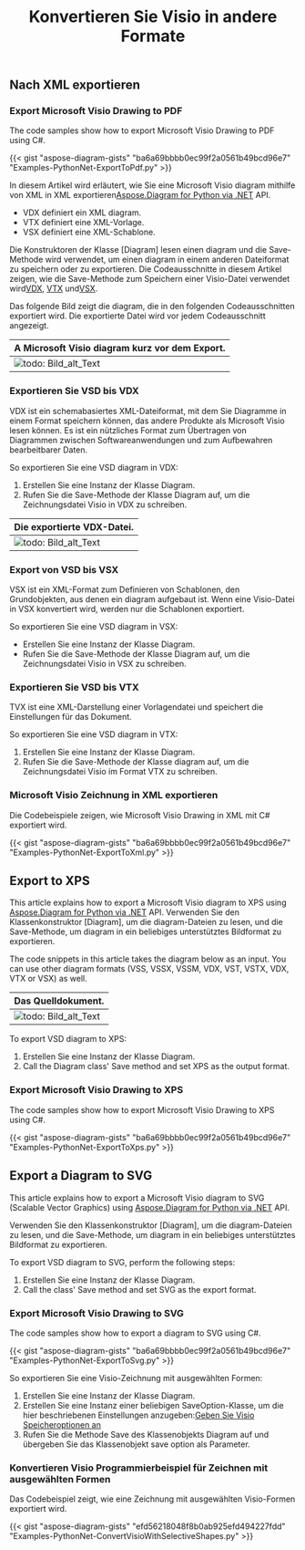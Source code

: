 ﻿---
title:  Konvertieren Sie Visio in andere Formate
linktitle:  Konvertieren Sie Visio in andere Formate
type: docs
weight: 40
url: /de/python-net/convert-visio-to-other-files/
description: This topic show you how to Aspose.Diagram allows to convert Visio to SVG,XPS,XML,XAML formats. Convert VSD, VSS, VDW, VST, VSDX, VSSX, VSTX, VSDM, VSTM,VSSM to SVG,XPS,XML,XAML with a few lines of code.
---
## **Nach XML exportieren**
### **Export Microsoft Visio Drawing to PDF**
The code samples show how to export Microsoft Visio Drawing to PDF using C#.

{{< gist "aspose-diagram-gists" "ba6a69bbbb0ec99f2a0561b49bcd96e7" "Examples-PythonNet-ExportToPdf.py" >}}

 In diesem Artikel wird erläutert, wie Sie eine Microsoft Visio diagram mithilfe von XML in XML exportieren[Aspose.Diagram for Python via .NET](https://products.aspose.com/diagram/python-net/) API.

- VDX definiert ein XML diagram.
- VTX definiert eine XML-Vorlage.
- VSX definiert eine XML-Schablone.

 Die Konstruktoren der Klasse [Diagram] lesen einen diagram und die Save-Methode wird verwendet, um einen diagram in einem anderen Dateiformat zu speichern oder zu exportieren. Die Codeausschnitte in diesem Artikel zeigen, wie die Save-Methode zum Speichern einer Visio-Datei verwendet wird[VDX](https://docs.aspose.com/diagram/python-net/save-visio-document/), [VTX](https://docs.aspose.com/diagram/python-net/save-visio-document/) und[VSX](https://docs.aspose.com/diagram/python-net/save-visio-document/).

Das folgende Bild zeigt die diagram, die in den folgenden Codeausschnitten exportiert wird. Die exportierte Datei wird vor jedem Codeausschnitt angezeigt.

|**A Microsoft Visio diagram kurz vor dem Export.**|
|:- |
|![todo: Bild_alt_Text](how-to-convert-a-visio-diagram_3.png)|

### **Exportieren Sie VSD bis VDX**
VDX ist ein schemabasiertes XML-Dateiformat, mit dem Sie Diagramme in einem Format speichern können, das andere Produkte als Microsoft Visio lesen können. Es ist ein nützliches Format zum Übertragen von Diagrammen zwischen Softwareanwendungen und zum Aufbewahren bearbeitbarer Daten.

So exportieren Sie eine VSD diagram in VDX:

1. Erstellen Sie eine Instanz der Klasse Diagram.
1. Rufen Sie die Save-Methode der Klasse Diagram auf, um die Zeichnungsdatei Visio in VDX zu schreiben.

|**Die exportierte VDX-Datei.**|
|:- |
|![todo: Bild_alt_Text](how-to-convert-a-visio-diagram_4.png)|

### **Export von VSD bis VSX**
VSX ist ein XML-Format zum Definieren von Schablonen, den Grundobjekten, aus denen ein diagram aufgebaut ist. Wenn eine Visio-Datei in VSX konvertiert wird, werden nur die Schablonen exportiert.

So exportieren Sie eine VSD diagram in VSX:

- Erstellen Sie eine Instanz der Klasse Diagram.
- Rufen Sie die Save-Methode der Klasse Diagram auf, um die Zeichnungsdatei Visio in VSX zu schreiben.
### **Exportieren Sie VSD bis VTX**
TVX ist eine XML-Darstellung einer Vorlagendatei und speichert die Einstellungen für das Dokument.

So exportieren Sie eine VSD diagram in VTX:

1. Erstellen Sie eine Instanz der Klasse Diagram.
1. Rufen Sie die Save-Methode der Klasse diagram auf, um die Zeichnungsdatei Visio im Format VTX zu schreiben.
### **Microsoft Visio Zeichnung in XML exportieren**
Die Codebeispiele zeigen, wie Microsoft Visio Drawing in XML mit C# exportiert wird.

{{< gist "aspose-diagram-gists" "ba6a69bbbb0ec99f2a0561b49bcd96e7" "Examples-PythonNet-ExportToXml.py" >}}

## **Export to XPS**
This article explains how to export a Microsoft Visio diagram to XPS using [Aspose.Diagram for Python via .NET](https://products.aspose.com/diagram/python-net/) API.
Verwenden Sie den Klassenkonstruktor [Diagram], um die diagram-Dateien zu lesen, und die Save-Methode, um diagram in ein beliebiges unterstütztes Bildformat zu exportieren.

The code snippets in this article takes the diagram below as an input. You can use other diagram formats (VSS, VSSX, VSSM, VDX, VST, VSTX, VDX, VTX or VSX) as well.

|**Das Quelldokument.**|
|:- |
|![todo: Bild_alt_Text](how-to-convert-a-visio-diagram_5.png)|


To export VSD diagram to XPS:

1. Erstellen Sie eine Instanz der Klasse Diagram.
1. Call the Diagram class' Save method and set XPS as the output format.
### **Export Microsoft Visio Drawing to XPS**
The code samples show how to export Microsoft Visio Drawing to XPS using C#.

{{< gist "aspose-diagram-gists" "ba6a69bbbb0ec99f2a0561b49bcd96e7" "Examples-PythonNet-ExportToXps.py" >}}

## **Export a Diagram to SVG**
This article explains how to export a Microsoft Visio diagram to SVG (Scalable Vector Graphics) using [Aspose.Diagram for Python via .NET](https://products.aspose.com/diagram/python-net/) API.

Verwenden Sie den Klassenkonstruktor [Diagram], um die diagram-Dateien zu lesen, und die Save-Methode, um diagram in ein beliebiges unterstütztes Bildformat zu exportieren.

To export VSD diagram to SVG, perform the following steps:

1. Erstellen Sie eine Instanz der Klasse Diagram.
1. Call the class' Save method and set SVG as the export format.
### **Export Microsoft Visio Drawing to SVG**
The code samples show how to export a diagram to SVG using C#.

{{< gist "aspose-diagram-gists" "ba6a69bbbb0ec99f2a0561b49bcd96e7" "Examples-PythonNet-ExportToSvg.py" >}}

So exportieren Sie eine Visio-Zeichnung mit ausgewählten Formen:

1. Erstellen Sie eine Instanz der Klasse Diagram.
1. Erstellen Sie eine Instanz einer beliebigen SaveOption-Klasse, um die hier beschriebenen Einstellungen anzugeben:[Geben Sie Visio Speicheroptionen an](https://docs.aspose.com/diagram/python-net/save-visio-document/#specifying-visio-save-options)
1. Rufen Sie die Methode Save des Klassenobjekts Diagram auf und übergeben Sie das Klassenobjekt save option als Parameter.
### **Konvertieren Visio Programmierbeispiel für Zeichnen mit ausgewählten Formen**
Das Codebeispiel zeigt, wie eine Zeichnung mit ausgewählten Visio-Formen exportiert wird.

{{< gist "aspose-diagram-gists" "efd56218048f8b0ab925efd494227fdd" "Examples-PythonNet-ConvertVisioWithSelectiveShapes.py" >}}
